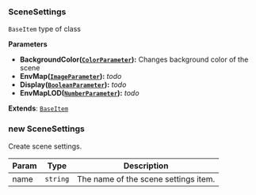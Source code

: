 <a name="SceneSettings"></a>

### SceneSettings 
`BaseItem` type of class

**Parameters**
* **BackgroundColor([`ColorParameter`](api/SceneTree/Parameters/ColorParameter.md)):** Changes background color of the scene
* **EnvMap([`ImageParameter`](api/SceneTree/Parameters/ImageParameter.md)):** _todo_
* **Display([`BooleanParameter`](api/SceneTree/Parameters/BooleanParameter.md)):** _todo_
* **EnvMapLOD([`NumberParameter`](api/SceneTree/Parameters/NumberParameter.md)):** _todo_


**Extends**: <code>[BaseItem](api/SceneTree/BaseItem.md)</code>  
<a name="new_SceneSettings_new"></a>

### new SceneSettings
Create scene settings.


| Param | Type | Description |
| --- | --- | --- |
| name | <code>string</code> | The name of the scene settings item. |

